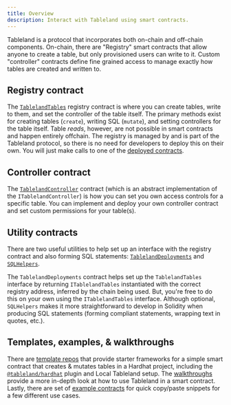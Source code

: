 ```yaml
---
title: Overview
description: Interact with Tableland using smart contracts.
---
```


Tableland is a protocol that incorporates both on-chain and off-chain components. On-chain, there are "Registry" smart contracts that allow anyone to create a table, but only provisioned users can write to it. Custom "controller" contracts define fine grained access to manage exactly how tables are created and written to.

## Registry contract

The [`TablelandTables`](/smart-contracts/registry-contract) registry contract is where you can create tables, write to them, and set the controller of the table itself. The primary methods exist for creating tables (`create`), writing SQL (`mutate`), and setting controllers for the table itself. Table _reads_, however, are not possible in smart contracts and happen entirely offchain. The registry is managed by and is part of the Tableland protocol, so there is no need for developers to deploy this on their own. You will just make calls to one of the [deployed contracts](/smart-contracts/deployed-contracts).

## Controller contract

The [`TablelandController`](/smart-contracts/controller) contract (which is an abstract implementation of the `ITablelandController`) is how you can set you own access controls for a specific table. You can implement and deploy your own controller contract and set custom permissions for your table(s).

## Utility contracts

There are two useful utilities to help set up an interface with the registry contract and also forming SQL statements: [`TablelandDeployments`](/smart-contracts/tableland-deployments) and [`SQLHelpers`](/smart-contracts/sql-helpers).

The `TablelandDeployments` contract helps set up the `TablelandTables` interface by returning `ITablelandTables` instantiated with the correct registry address, inferred by the chain being used. But, you're free to do this on your own using the `ITablelandTables` interface. Although optional, `SQLHelpers` makes it more straightforward to develop in Solidity when producing SQL statements (forming compliant statements, wrapping text in quotes, etc.).

## Templates, examples, & walkthroughs

There are [template repos](/quickstarts/templates) that provide starter frameworks for a simple smart contract that creates & mutates tables in a Hardhat project, including the [`@tableland/hardhat`](/smart-contracts/hardhat-plugin) plugin and Local Tableland setup. The [walkthroughs](/smart-contracts/walkthroughs) provide a more in-depth look at how to use Tableland in a smart contract. Lastly, there are set of [example contracts](/smart-contracts/examples) for quick copy/paste snippets for a few different use cases.
